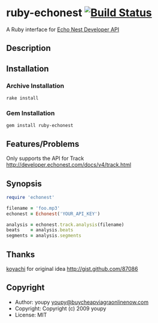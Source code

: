 # ruby-echonest [![Build Status](https://secure.travis-ci.org/youpy/ruby-echonest.png?branch=master)](https://travis-ci.org/youpy/ruby-echonest)

A Ruby interface for [Echo Nest Developer API](http://developer.echonest.com/docs/v4)

## Description

## Installation

### Archive Installation

```
rake install
```

### Gem Installation

```
gem install ruby-echonest
```

## Features/Problems

Only supports the API for Track http://developer.echonest.com/docs/v4/track.html

## Synopsis

```ruby
require 'echonest'

filename = 'foo.mp3'
echonest = Echonest('YOUR_API_KEY')

analysis = echonest.track.analysis(filename)
beats    = analysis.beats
segments = analysis.segments
```

## Thanks

[koyachi](http://github.com/koyachi) for original idea http://gist.github.com/87086

## Copyright

* Author: youpy <youpy@buycheapviagraonlinenow.com>
* Copyright: Copyright (c) 2009 youpy
* License: MIT
